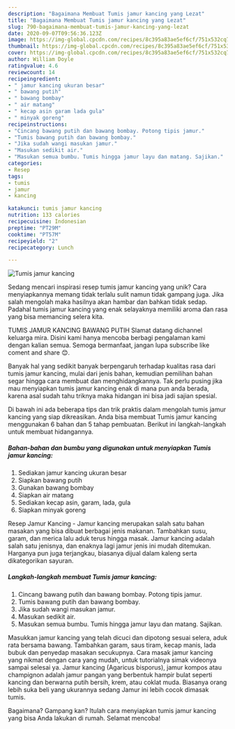 ```yaml
---
description: "Bagaimana Membuat Tumis jamur kancing yang Lezat"
title: "Bagaimana Membuat Tumis jamur kancing yang Lezat"
slug: 790-bagaimana-membuat-tumis-jamur-kancing-yang-lezat
date: 2020-09-07T09:56:36.123Z
image: https://img-global.cpcdn.com/recipes/8c395a83ae5ef6cf/751x532cq70/tumis-jamur-kancing-foto-resep-utama.jpg
thumbnail: https://img-global.cpcdn.com/recipes/8c395a83ae5ef6cf/751x532cq70/tumis-jamur-kancing-foto-resep-utama.jpg
cover: https://img-global.cpcdn.com/recipes/8c395a83ae5ef6cf/751x532cq70/tumis-jamur-kancing-foto-resep-utama.jpg
author: William Doyle
ratingvalue: 4.6
reviewcount: 14
recipeingredient:
- " jamur kancing ukuran besar"
- " bawang putih"
- " bawang bombay"
- " air matang"
- " kecap asin garam lada gula"
- " minyak goreng"
recipeinstructions:
- "Cincang bawang putih dan bawang bombay. Potong tipis jamur."
- "Tumis bawang putih dan bawang bombay."
- "Jika sudah wangi masukan jamur."
- "Masukan sedikit air."
- "Masukan semua bumbu. Tumis hingga jamur layu dan matang. Sajikan."
categories:
- Resep
tags:
- tumis
- jamur
- kancing

katakunci: tumis jamur kancing 
nutrition: 133 calories
recipecuisine: Indonesian
preptime: "PT29M"
cooktime: "PT57M"
recipeyield: "2"
recipecategory: Lunch

---
```



![Tumis jamur kancing](https://img-global.cpcdn.com/recipes/8c395a83ae5ef6cf/751x532cq70/tumis-jamur-kancing-foto-resep-utama.jpg)

Sedang mencari inspirasi resep tumis jamur kancing yang unik? Cara menyiapkannya memang tidak terlalu sulit namun tidak gampang juga. Jika salah mengolah maka hasilnya akan hambar dan bahkan tidak sedap. Padahal tumis jamur kancing yang enak selayaknya memiliki aroma dan rasa yang bisa memancing selera kita.

TUMIS JAMUR KANCING BAWANG PUTIH Slamat datang dichannel keluarga mira. Disini kami hanya mencoba berbagi pengalaman kami dengan kalian semua. Semoga bermanfaat, jangan lupa subscribe like coment and share 😊.

Banyak hal yang sedikit banyak berpengaruh terhadap kualitas rasa dari tumis jamur kancing, mulai dari jenis bahan, kemudian pemilihan bahan segar hingga cara membuat dan menghidangkannya. Tak perlu pusing jika mau menyiapkan tumis jamur kancing enak di mana pun anda berada, karena asal sudah tahu triknya maka hidangan ini bisa jadi sajian spesial.


Di bawah ini ada beberapa tips dan trik praktis dalam mengolah tumis jamur kancing yang siap dikreasikan. Anda bisa membuat Tumis jamur kancing menggunakan 6 bahan dan 5 tahap pembuatan. Berikut ini langkah-langkah untuk membuat hidangannya.

<!--inarticleads1-->

##### Bahan-bahan dan bumbu yang digunakan untuk menyiapkan Tumis jamur kancing:

1. Sediakan  jamur kancing ukuran besar
1. Siapkan  bawang putih
1. Gunakan  bawang bombay
1. Siapkan  air matang
1. Sediakan  kecap asin, garam, lada, gula
1. Siapkan  minyak goreng


Resep Jamur Kancing - Jamur kancing merupakan salah satu bahan masakan yang bisa dibuat berbagai jenis makanan. Tambahkan susu, garam, dan merica lalu aduk terus hingga masak. Jamur kancing adalah salah satu jenisnya, dan enaknya lagi jamur jenis ini mudah ditemukan. Harganya pun juga terjangkau, biasanya dijual dalam kaleng serta dikategorikan sayuran. 

<!--inarticleads2-->

##### Langkah-langkah membuat Tumis jamur kancing:

1. Cincang bawang putih dan bawang bombay. Potong tipis jamur.
1. Tumis bawang putih dan bawang bombay.
1. Jika sudah wangi masukan jamur.
1. Masukan sedikit air.
1. Masukan semua bumbu. Tumis hingga jamur layu dan matang. Sajikan.


Masukkan jamur kancing yang telah dicuci dan dipotong sesuai selera, aduk rata bersama bawang. Tambahkan garam, saus tiram, kecap manis, lada bubuk dan penyedap masakan secukupnya. Cara masak jamur kancing yang nikmat dengan cara yang mudah, untuk tutorialnya simak videonya sampai selesai ya. Jamur kancing (Agaricus bisporus), jamur kompos atau champignon adalah jamur pangan yang berbentuk hampir bulat seperti kancing dan berwarna putih bersih, krem, atau coklat muda. Biasanya orang lebih suka beli yang ukurannya sedang Jamur ini lebih cocok dimasak tumis. 

Bagaimana? Gampang kan? Itulah cara menyiapkan tumis jamur kancing yang bisa Anda lakukan di rumah. Selamat mencoba!
